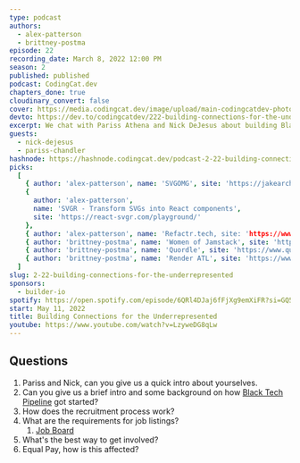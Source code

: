 ```yaml
---
type: podcast
authors:
  - alex-patterson
  - brittney-postma
episode: 22
recording_date: March 8, 2022 12:00 PM
season: 2
published: published
podcast: CodingCat.dev
chapters_done: true
cloudinary_convert: false
cover: https://media.codingcat.dev/image/upload/main-codingcatdev-photo/building-connections.jpg
devto: https://dev.to/codingcatdev/222-building-connections-for-the-underrepresented-5hk
excerpt: We chat with Pariss Athena and Nick DeJesus about building Black Tech Pipeline. How Black Tech Pipeline is building connections for the underrepresented.
guests:
  - nick-dejesus
  - pariss-chandler
hashnode: https://hashnode.codingcat.dev/podcast-2-22-building-connections-for-the-underrepresented
picks:
  [
    { author: 'alex-patterson', name: 'SVGOMG', site: 'https://jakearchibald.github.io/svgomg/' },
    {
      author: 'alex-patterson',
      name: 'SVGR - Transform SVGs into React components',
      site: 'https://react-svgr.com/playground/'
    },
    { author: 'alex-patterson', name: 'Refactr.tech, site: 'https://www.refactr.tech/' },
    { author: 'brittney-postma', name: 'Women of Jamstack', site: 'https://womenofjamstack.com' },
    { author: 'brittney-postma', name: 'Quordle', site: 'https://www.quordle.com/' },
    { author: 'brittney-postma', name: 'Render ATL', site: 'https://www.renderatl.com/speakers' }
  ]
slug: 2-22-building-connections-for-the-underrepresented
sponsors:
  - builder-io
spotify: https://open.spotify.com/episode/6QRl4DJaj6fFjXg9emXiFR?si=GQ5SNoHjQO2hxVQN1K9Xdg
start: May 11, 2022
title: Building Connections for the Underrepresented
youtube: https://www.youtube.com/watch?v=LzyweDG8qLw
---
```


## Questions

1. Pariss and Nick, can you give us a quick intro about yourselves.
2. Can you give us a brief intro and some background on how [Black Tech Pipeline](https://blacktechpipeline.com/) got started?
3. How does the recruitment process work?
4. What are the requirements for job listings?
   1. [Job Board](https://blacktechpipeline.com/jobs)
5. What's the best way to get involved?
6. Equal Pay, how is this affected?
